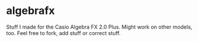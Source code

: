 algebrafx
=========

Stuff I made for the Casio Algebra FX 2.0 Plus. Might work on other models, too. Feel free to fork, add stuff or correct stuff.
